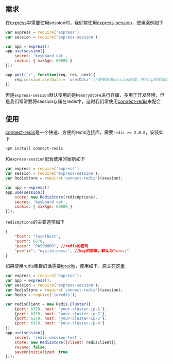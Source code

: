 ## 需求
在[express](http://www.expressjs.com.cn/)中需要使用session时，我们常使用[express-session](https://github.com/expressjs/session)，使用案例如下
```js
var express = require('express')
var session = require('express-session')

var app = express()
app.use(session({ 
    secret: 'keyboard cat', 
    cookie: { maxAge: 60000 }
}))

app.post('/', function(req, res, next){
    req.session.userData = 'userData' //直接设置session的值，在http结束返回时会自动调用session的save方法进行保存
})
```
但是`express-session`默认使用的是`MemoryStore`进行存储，多用于开发环境，但是我们常常要将session存储在redis中，这时我们常使用[connect-redis](https://github.com/tj/connect-redis)来配合

## 使用
[connect-redis](https://github.com/tj/connect-redis)是一个快速、方便的redis连接库，需要`redis >= 2.0.0`，安装如下
```bash
npm install connect-redis
```
和`express-session`配合使用的案例如下
```js
var express = require('express')
var session = require('express-session');
var RedisStore = require('connect-redis')(session);

var app = express()
app.use(session({
    store: new RedisStore(redisOptions),
    secret: 'keyboard cat',
    cookie: { maxAge: 60000 }
}));
```
`redisOptions`的主要选项如下
```json
{
    "host": "localhost", 
    "port": 6379,
    "pass": "PASSWORD", //redis的密码
    "prefix": "mysite:sess:", //key的前缀，默认为"sess:"
}
```
如果使用redis集群的话需要[ioredis](https://github.com/luin/ioredis)，使用如下，原文在[这里](https://github.com/tj/connect-redis/issues/240)
```js
var express = require('express');
var app = express();
var session = require('express-session');
var RedisStore = require('connect-redis')(session);
var Redis = require('ioredis');

var redisClient = new Redis.Cluster([
    {port: 6379, host: 'your-cluster-ip-1'},
    {port: 6379, host: 'your-cluster-ip-2'},
    {port: 6379, host: 'your-cluster-ip-3'},
    {port: 6379, host: 'your-cluster-ip-4'}
]);
app.use(session({
    secret: 'redis-session-test',
    store: new RedisStore({client: redisClient}),
    resave: false,
    saveUninitialized: true
}));
```